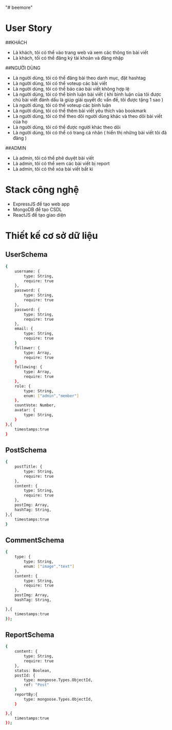 "# beemore" 
# User Story
##KHÁCH
- Là khách, tôi có thể vào trang web và xem các thông tin bài viết
- Là khách, tối có thể đăng ký tài khoản và đăng nhập

##NGƯỜI DÙNG
- Là người dùng, tôi có thể đăng bài theo danh mục, đặt hashtag
- Là người dùng, tôi có thể voteup các bài viết
- Là người dùng, tôi có thể báo cáo bài viết không hợp lệ
- Là người dùng, tôi có thể bình luận bài viết ( khi bình luận của tôi được chủ bài viết đánh dấu là giúp giải quyết đc vấn đề, tôi được tặng 1 sao )
- Là người dùng, tôi có thể voteup các bình luận
- Là người dùng, tôi có thể thêm bài viết yêu thích vào bookmark
- Là người dùng, tôi có thể theo dõi người dùng khác và theo dõi bài viết của họ
- Là người dùng, tôi có thể được người khác theo dõi
- Là người dùng, tôi có thể có trang cá nhân ( hiển thị những bài viết tôi đã đăng )

##ADMIN
- Là admin, tôi có thể phê duyệt bài viết
- Là admin, tôi có thể xem các bài viết bị report
- Là admin, tôi có thể xóa bài viết bất kì

# Stack công nghệ
- ExpressJS để tạo web app
- MongoDB để tạo CSDL
- ReactJS để tạo giao diện

# Thiết kế cơ sở dữ liệu
## UserSchema
```sh
{
    username: {
        type: String,
        require: true
    },
    password: {
        type: String,
        require: true
    },
    password: {
        type: String,
        require: true
    },
    email: {
        type: String,
        require: true
    }
    follower: {
        type: Array,
        require: true
    }
    following: {
        type: Array,
        require: true
    },
    role: {
        type: String,
        enum: ["admin","member"]
    },
    countVote: Number,
    avatar: {
        type: String,
    }
},{
    timestamps:true
}
```

## PostSchema
```sh
{
    postTitle: {
        type: String,
        require: true
    },
    content: {
        type: String,
        require: true
    },
    postImg: Array,
    hashTag: String,
},{
    timestamps:true
}
```
## CommentSchema
```sh
{
    type: {
        type: String,
        enum: ["image","text"]
    },
    content: {
        type: String,
        require: true
    },
    postImg: Array,
    hashTag: String,

},{
    timestamps:true
});
```
## ReportSchema
```sh
{
    content: {
        type: String,
        require: true
    },
    status: Boolean,
    postId: {
        type: mongoose.Types.ObjectId,
        ref: "Post"
    }
    reportBy:{
        type: mongoose.Types.ObjectId,
    }

},{
    timestamps:true
});
```
